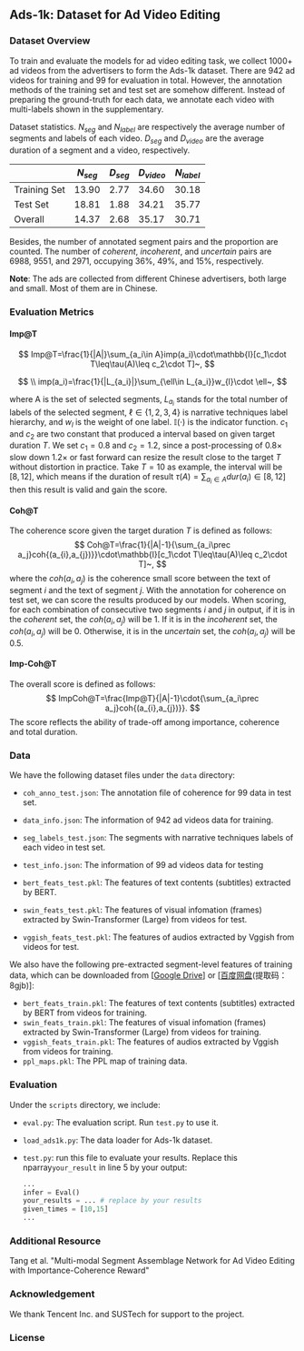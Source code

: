 ## Ads-1k: Dataset for Ad Video Editing 
### Dataset Overview

To train and evaluate the models for ad video editing task, we collect 1000+ ad videos from the advertisers to form the Ads-1k dataset. There are 942 ad videos for training and 99 for evaluation in total. However, the annotation methods of the training set and test set are somehow different. Instead of preparing the ground-truth for each data, we annotate each video with multi-labels shown in the supplementary.

Dataset statistics. $N_{seg}$ and $N_{label}$ are respectively the average number of segments and labels of each video. $D_{seg}$ and $D_{video}$ are the average duration of a segment and a video, respectively.

|              | $N_{seg}$ | $D_{seg}$ | $D_{video}$ | $N_{label}$ |
| ------------ | --------- | --------- | ----------- | ----------- |
| Training Set | 13.90     | 2.77      | 34.60       | 30.18       |
| Test Set     | 18.81     | 1.88      | 34.21       | 35.77       |
| Overall      | 14.37     | 2.68      | 35.17       | 30.71       |

Besides, the number of annotated segment pairs and the proportion are counted. The number of *coherent*, *incoherent*, and *uncertain* pairs are 6988, 9551, and 2971, occupying 36%, 49%, and 15%, respectively.

**Note**: The ads are collected from different Chinese advertisers, both large and small. Most of them are in Chinese.

### Evaluation Metrics

#### Imp@T

$$
Imp@T=\frac{1}{|A|}\sum_{a_i\in A}imp(a_i)\cdot\mathbb{I}[c_1\cdot T\leq\tau(A)\leq c_2\cdot T]~,
$$

$$
\\
imp(a_i)=\frac{1}{|L_{a_i}|}\sum_{\ell\in L_{a_i}}w_{l}\cdot \ell~,
$$

where A is the set of selected segments, $L_{a_i}$ stands for the total number of labels of the selected segment, $\ell\in\{1,2,3,4\}$ is narrative techniques label hierarchy, and $w_{l}$ is the weight of one label. $\mathbb{I}(\cdot)$ is the indicator function. $c_1$ and $c_2$ are two constant that produced a interval based on given target duration $T$. We set $c_1=0.8$ and $c_2=1.2$, since a post-processing of $0.8\times$ slow down $1.2\times$ or fast forward can resize the result close to the target $T$ without distortion in practice. Take $T=10$ as example, the interval will be $[8,12]$, which means if the duration of result $\tau(A)=\sum_{a_i\in A}dur(a_i)\in [8,12]$ then this result is valid and gain the score.

#### Coh@T

The coherence score given the target duration $T$ is defined as follows:
$$
Coh@T=\frac{1}{|A|-1}{\sum_{a_i\prec a_j}coh{(a_{i},a_{j})}}\cdot\mathbb{I}[c_1\cdot T\leq\tau(A)\leq c_2\cdot T]~,
$$
where the $coh{(a_{i},a_{j})}$ is the coherence small score between the text of segment $i$ and the text of segment $j$. With the annotation for coherence on test set, we can score the results produced by our models. When scoring, for each combination of consecutive two segments $i$ and $j$ in output, if it is in the *coherent* set, the $coh{(a_{i},a_{j})}$ will be 1. If it is in the *incoherent* set, the $coh{(a_{i},a_{j})}$ will be 0. Otherwise, it is in the *uncertain* set, the $coh{(a_{i},a_{j})}$ will be 0.5.

#### Imp-Coh@T

The overall score is defined as follows:
$$
ImpCoh@T=\frac{Imp@T}{|A|-1}\cdot{\sum_{a_i\prec a_j}coh{(a_{i},a_{j})}}.
$$
The score reflects the ability of trade-off among importance, coherence and total duration.

### Data

We have the following dataset files under the `data` directory:

- `coh_anno_test.json`: The annotation file of coherence for 99 data in test set.
- `data_info.json`: The information of 942 ad videos data for training.
- `seg_labels_test.json`: The segments with narrative techniques labels of each video in test set.
- `test_info.json`: The information of 99 ad videos data for testing

- `bert_feats_test.pkl`:  The features of text contents (subtitles) extracted by BERT.
- `swin_feats_test.pkl`:  The features of visual infomation  (frames) extracted by Swin-Transformer (Large) from videos for test.
- `vggish_feats_test.pkl`: The features of audios extracted by Vggish from videos for test.

We also have the following pre-extracted segment-level features of training data, which can be downloaded from [[Google Drive](https://drive.google.com/file/d/1LTOCoQ_bg4hrq7IxHUvgyi-xb05e1uuR/view?usp=sharing)] or [[百度网盘](https://pan.baidu.com/s/1n5oLiFerLE-DbK-H4__T1Q?pwd=8gjb )(提取码：8gjb)]:

- `bert_feats_train.pkl`:  The features of text contents (subtitles) extracted by BERT from videos for training.
- `swin_feats_train.pkl`:  The features of visual infomation  (frames) extracted by Swin-Transformer (Large) from videos for training.
- `vggish_feats_train.pkl`: The features of audios extracted by Vggish from videos for training.
- `ppl_maps.pkl`: The PPL map of training data.

### Evaluation

Under the `scripts` directory, we include:

- `eval.py`: The evaluation script. Run `test.py` to use it.

- `load_ads1k.py`: The data loader for Ads-1k dataset.

- `test.py`: run this file to evaluate your results. Replace this nparray`your_result` in line 5 by your output:

  ``` python
  ...
  infer = Eval()
  your_results = ... # replace by your results
  given_times = [10,15]
  ...
  ```

### Additional Resource

Tang et al. "Multi-modal Segment Assemblage Network for Ad Video Editing with Importance-Coherence Reward"

### Acknowledgement

We thank Tencent Inc. and SUSTech for support to the project.

### License
